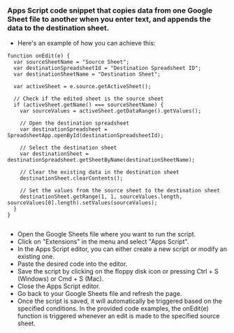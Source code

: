 ### Apps Script code snippet that copies data from one Google Sheet file to another when you enter text, and appends the data to the destination sheet.

* Here's an example of how you can achieve this:

```
function onEdit(e) {
  var sourceSheetName = "Source Sheet";
  var destinationSpreadsheetId = "Destination Spreadsheet ID";
  var destinationSheetName = "Destination Sheet";

  var activeSheet = e.source.getActiveSheet();

  // Check if the edited sheet is the source sheet
  if (activeSheet.getName() === sourceSheetName) {
    var sourceValues = activeSheet.getDataRange().getValues();

    // Open the destination spreadsheet
    var destinationSpreadsheet = SpreadsheetApp.openById(destinationSpreadsheetId);

    // Select the destination sheet
    var destinationSheet = destinationSpreadsheet.getSheetByName(destinationSheetName);

    // Clear the existing data in the destination sheet
    destinationSheet.clearContents();

    // Set the values from the source sheet to the destination sheet
    destinationSheet.getRange(1, 1, sourceValues.length, sourceValues[0].length).setValues(sourceValues);
  }
}


```

* Open the Google Sheets file where you want to run the script.
* Click on "Extensions" in the menu and select "Apps Script".
* In the Apps Script editor, you can either create a new script or modify an existing one.
* Paste the desired code into the editor.
* Save the script by clicking on the floppy disk icon or pressing Ctrl + S (Windows) or Cmd + S (Mac).
* Close the Apps Script editor.
* Go back to your Google Sheets file and refresh the page.
* Once the script is saved, it will automatically be triggered based on the specified conditions. In the provided code examples, the onEdit(e) function is triggered whenever an edit is made to the specified source sheet.
